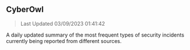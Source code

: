 ## CyberOwl 
> Last Updated 03/09/2023 01:41:42 


A daily updated summary of the most frequent types of security incidents currently being reported from different sources.


